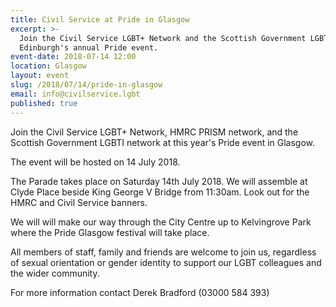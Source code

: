```yaml
---
title: Civil Service at Pride in Glasgow
excerpt: >-
  Join the Civil Service LGBT+ Network and the Scottish Government LGBTI network
  Edinburgh's annual Pride event.
event-date: 2018-07-14 12:00
location: Glasgow
layout: event
slug: /2018/07/14/pride-in-glasgow
email: info@civilservice.lgbt
published: true
---
```


Join the Civil Service LGBT+ Network, HMRC PRISM network, and the Scottish Government LGBTI network at this year's Pride event in Glasgow.

The event will be hosted on 14 July 2018.

The Parade takes place on Saturday 14th July 2018. We will assemble at Clyde Place beside King George V Bridge from 11:30am. Look out for the HMRC and Civil Service banners. 

We will will make our way through the City Centre up to Kelvingrove Park where the Pride Glasgow festival will take place.

All members of staff, family and friends are welcome to join us, regardless of sexual orientation or gender identity to support our LGBT colleagues and the wider community.

For more information contact Derek Bradford (03000 584 393)
